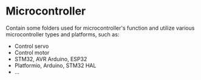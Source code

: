 # Microcontroller
Contain some folders used for microcontroller's function and utilize various microcontroller types and platforms, such as:
- Control servo
- Control motor
- STM32, AVR Arduino, ESP32
- Platformio, Arduino, STM32 HAL 
- ...
